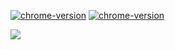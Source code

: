 [![chrome-version](https://img.shields.io/chrome-web-store/v/lmihijafiaoljpidpdiooddhnlillalf.svg)](https://chrome.google.com/webstore/detail/blognonevim-mode/lmihijafiaoljpidpdiooddhnlillalf)
[![chrome-version](https://img.shields.io/chrome-web-store/stars/lmihijafiaoljpidpdiooddhnlillalf.svg)](https://chrome.google.com/webstore/detail/blognonevim-mode/lmihijafiaoljpidpdiooddhnlillalf)

<a href='https://chrome.google.com/webstore/detail/blognonevim-mode/lmihijafiaoljpidpdiooddhnlillalf' title='Blognone/vim-mode'><img src='https://developer.chrome.com/webstore/images/ChromeWebStore_Badge_v2_340x96.png' /></a>
